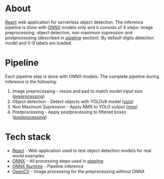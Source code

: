 # **About**
[React](https://react.dev/) web application for serverless object detection. The inference pipeline is done with [ONNX](https://onnx.ai/) models only and it consists of 4 steps: image preprocessing, object detection, non maximum supression and postprocessing (described in [pipeline](#pipeline) section). By default digits detection model and 0-9 labels are loaded.

# **Pipeline**
Each pipeline step is done with ONNX models. The complete pipeline during inference is the following:
1. Image preprocessing - resize and pad to match model input size ([preprocessing](models/preprocessing.onnx))
2. Object detection - Detect objects with YOLOv8 model ([yolo](models/yolo.onnx))
3. Non Maximum Supression - Apply NMS to YOLO output ([nms](models/nms.onnx))
4. Postprocessing - Apply postprocessing to filtered boxes ([postprocessing](models/postprocessing.onnx))

# **Tech stack**
* [React](https://react.dev/) - Web application used to test object detection models for real world examples
* [ONNX](https://onnx.ai/) - All processing steps used in [pipeline](#pipeline)
* [ONNX Runtime](https://onnxruntime.ai/) - Pipeline inference
* [OpenCV](https://opencv.org/) - Image processing for the preprocessing without ONNX

